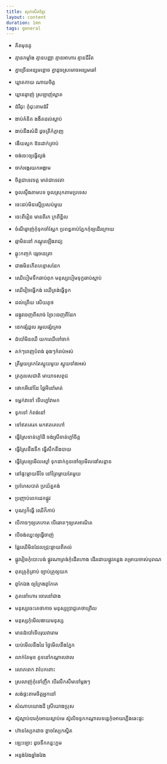 ```yaml
---
title: សុភាសិតខ្មែរ
layout: content
duration: 1mn
tags: general
---
```


* គិតមុនគូ

* គ្មានកម្លាំង គ្មានបញ្ញា គ្មានអាហារ គ្មានជីវិត

*  គ្នាច្រើនអន្សមខ្លោច គ្នាដូចស្រមោចអន្សមឆៅ

* ឃ្លាតកាយ ណាយចិត្ត

* ឃ្លានឆ្ងាញ់ ស្រឡាញ់ស្អាត

* ដំរីជុះ កុំជុះតាមដំរី

* ងាប់គំនិត ងងឹតដល់ស្លាប់

* ងាប់នឹងសំដី ដូចត្រីកំភ្លាញ

* ងើយស្កក ឱនដាក់គ្រាប់

* ចង់ចេះឲ្យធ្វើល្ងង់

* ចាក់អង្ករយកអង្កាម

* ចិត្តជាទេវទត្ត មាត់ជាទេវតា

* ចូលស្ទឹងតាមបទ ចូលស្រុកតាមប្រទេស

* ចេះដប់មិនស្មើប្រសប់មួយ

* ចេះពីរៀន មានពីរក ក្រពីខ្ជិល

* ចំណីឆ្ងាញ់កុំទុកចាំស្អែក ប្រពន្ធគាប់ភ្នែកកុំឲ្យដើរក្រោយ

* ឆ្មាមិននៅ កណ្តុរឡើងរាជ្យ

* ឆ្លុះកញ្ចក់ ធ្មេចនេត្រា

* ជាងមិនកើតបន្ទោសដែក

* ឈើបៀមទឹកឆាប់ពុក មនុស្សបៀមទុក្ខឆាប់ស្លាប់

* ឈើវៀចធ្វើកង់ ឈើត្រង់ធ្វើទូក

* ដល់ត្រើយ សើយគូថ

* ដង្កូវចេញពីសាច់ ច្រែះចេញពីដែក

* ដេកផ្សំដួល រមួលផ្សំគ្រេច

* ដំបៅមិនឈឺ យកឈើទៅចាក់

* តក់ៗពេញបំពង់ ឆុងៗកំពប់អស់

* ត្រីមួយត្រកតែស្អុយមួយ ស្អុយទាំងអស់

* ត្រកូលសជាតិ មាយាទសពូជ

* ថោកអីនៅដៃ ថ្លៃអីនៅមាត់

* ទម្ពក់វាទៅ ទើបភ្នៅវាមក

* ទូកទៅ កំពង់នៅ

* ទៅឥតគេរក មកឥតគេហៅ

* ធ្វើស្រែទាន់ក្តៅដី ចង់ស្រីទាន់ក្តៅចិត្ត

* ធ្វើស្រែនឹងទឹក ធ្វើសឹកនឹងបាយ

* ធ្វើស្រែឲ្យមើលស្មៅ ទុកដាក់កូនចៅឲ្យមើលផៅសន្តាន

* នៅផ្ទះម្តាយទីទៃ នៅព្រៃម្តាយតែមួយ

* ប្រហែសបាត់ ប្រយ័ត្នគង់

* ប្រញាប់ពេកដេកផ្លូវ

* បុណ្យក៏ធ្វើ ឈើក៏កាប់

* បើកាចៗឲ្យគេកោត បើឆោតៗឲ្យគេអាណិត

* បើចង់ឈ្នះឲ្យធ្វើចាញ់

* ផ្លែឈើមិនដែលជ្រុះឆ្ងាយពីគល់

* ផ្លូវ​វៀច​កុំ​បោះបង់ ផ្លូវ​ណា​ត្រង់​កុំ​ដើរ​ហោង ដើរ​ដោយ​ផ្លូវ​គន្លង តម្រាយ​ចាស់​បុរាណ

* ពុតគ្រូកុំត្រាប់ ច្បាប់គ្រូឲ្យយក

* ពូកែឯង ឲ្យក្រែងពូកែគេ

* ភូតនៅហោរ ចោរនៅជាង

* មនុស្សចេះគេថាកាច មនុស្សប្រាជ្ញគេថាព្រើល

* មនុស្សកុំមើលងាយមនុស្ស

* មានដំបៅ​ទើបរុយវារោម

* យប់មើលនឹងដៃ ​ថ្ងៃមើលនឹងភ្នែក

* លាក់តែមុខ គូទនៅកណ្តាលវាល

* លោភពេក វាបែកពោះ

* ស្រលាញ់កុំទៅញឹក​ បើរលឹកសឹមទៅម្ដងៗ

* សង់ផ្ទះតាមចិត្តអ្នកនៅ

* សំណាបយោងដី ស្រីយោងប្រុស

* ស៊ូស្លាប់បារកុំអោយស្លាប់មេ ស៊ូលិចទូកកណ្ដាលទន្លេកុំអោយភ្លើងឆេះផ្ទះ

* ហ៊ានសែ្បកដាច ខ្លាចសែ្បកស្វិត

* ឡេះឡោះ ដូចទឹកកន្លះក្អម

* អន្ទង់វែងឆ្នាំងវែង